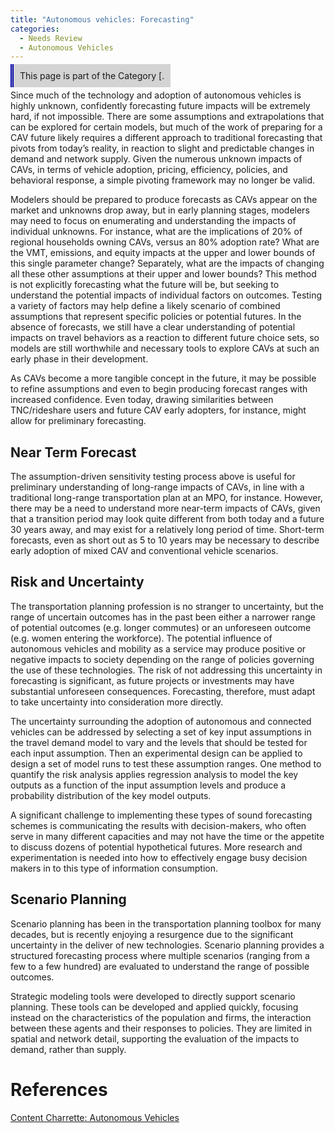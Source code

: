 ```yaml
---
title: "Autonomous vehicles: Forecasting"
categories:
  - Needs Review
  - Autonomous Vehicles
---
```


<span style="background:lightgrey;padding:10px;border-left: thick double #0000aa;"> This page is part of the Category \[.</span>

Since much of the technology and adoption of autonomous vehicles is highly unknown, confidently forecasting future impacts will be extremely hard, if not impossible. There are some assumptions and extrapolations that can be explored for certain models, but much of the work of preparing for a CAV future likely requires a different approach to traditional forecasting that pivots from today’s reality, in reaction to slight and predictable changes in demand and network supply. Given the numerous unknown impacts of CAVs, in terms of vehicle adoption, pricing, efficiency, policies, and behavioral response, a simple pivoting framework may no longer be valid.

Modelers should be prepared to produce forecasts as CAVs appear on the market and unknowns drop away, but in early planning stages, modelers may need to focus on enumerating and understanding the impacts of individual unknowns. For instance, what are the implications of 20% of regional households owning CAVs, versus an 80% adoption rate? What are the VMT, emissions, and equity impacts at the upper and lower bounds of this single parameter change? Separately, what are the impacts of changing all these other assumptions at their upper and lower bounds? This method is not explicitly forecasting what the future will be, but seeking to understand the potential impacts of individual factors on outcomes. Testing a variety of factors may help define a likely scenario of combined assumptions that represent specific policies or potential futures. In the absence of forecasts, we still have a clear understanding of potential impacts on travel behaviors as a reaction to different future choice sets, so models are still worthwhile and necessary tools to explore CAVs at such an early phase in their development.

As CAVs become a more tangible concept in the future, it may be possible to refine assumptions and even to begin producing forecast ranges with increased confidence. Even today, drawing similarities between TNC/rideshare users and future CAV early adopters, for instance, might allow for preliminary forecasting.

Near Term Forecast
------------------

The assumption-driven sensitivity testing process above is useful for preliminary understanding of long-range impacts of CAVs, in line with a traditional long-range transportation plan at an MPO, for instance. However, there may be a need to understand more near-term impacts of CAVs, given that a transition period may look quite different from both today and a future 30 years away, and may exist for a relatively long period of time. Short-term forecasts, even as short out as 5 to 10 years may be necessary to describe early adoption of mixed CAV and conventional vehicle scenarios.

Risk and Uncertainty
--------------------

The transportation planning profession is no stranger to uncertainty, but the range of uncertain outcomes has in the past been either a narrower range of potential outcomes (e.g. longer commutes) or an unforeseen outcome (e.g. women entering the workforce). The potential influence of autonomous vehicles and mobility as a service may produce positive or negative impacts to society depending on the range of policies governing the use of these technologies. The risk of not addressing this uncertainty in forecasting is significant, as future projects or investments may have substantial unforeseen consequences. Forecasting, therefore, must adapt to take uncertainty into consideration more directly.

The uncertainty surrounding the adoption of autonomous and connected vehicles can be addressed by selecting a set of key input assumptions in the travel demand model to vary and the levels that should be tested for each input assumption. Then an experimental design can be applied to design a set of model runs to test these assumption ranges. One method to quantify the risk analysis applies regression analysis to model the key outputs as a function of the input assumption levels and produce a probability distribution of the key model outputs.

A significant challenge to implementing these types of sound forecasting schemes is communicating the results with decision-makers, who often serve in many different capacities and may not have the time or the appetite to discuss dozens of potential hypothetical futures. More research and experimentation is needed into how to effectively engage busy decision makers in to this type of information consumption.

Scenario Planning
-----------------

Scenario planning has been in the transportation planning toolbox for many decades, but is recently enjoying a resurgence due to the significant uncertainty in the deliver of new technologies. Scenario planning provides a structured forecasting process where multiple scenarios (ranging from a few to a few hundred) are evaluated to understand the range of possible outcomes.

Strategic modeling tools were developed to directly support scenario planning. These tools can be developed and applied quickly, focusing instead on the characteristics of the population and firms, the interaction between these agents and their responses to policies. They are limited in spatial and network detail, supporting the evaluation of the impacts to demand, rather than supply.

References
==========

[Content Charrette: Autonomous Vehicles](Content_Charrette:_Autonomous_Vehicles)

